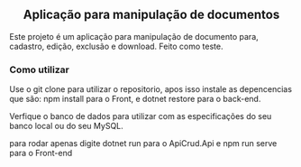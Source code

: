 <div align="center">

## Aplicação para manipulação de documentos
</div>
Este projeto é um aplicação para manipulação de documento para, cadastro, edição, exclusão e download. Feito como teste.

### Como utilizar
Use o git clone para utilizar o repositorio, apos isso instale as depencencias que são: npm install para o Front, e dotnet restore para o back-end.

Verfique o banco de dados para utilizar com as especificações do seu banco local ou do seu MySQL.


para rodar apenas digite dotnet run para o ApiCrud.Api e npm run serve para o Front-end
<!--div align="center">
  
### Tela De Login do Game
<img src="https://github.com/user-attachments/assets/fed4def1-80f1-4eba-bdf6-6fc29a4ae63e" width="600px" />

### Primeira Fase
<img src="https://github.com/user-attachments/assets/1eb1a359-f3ab-4bfa-9051-4227ef081a6b" width="600px" />

### Segunda Fase
<img src="https://github.com/user-attachments/assets/e5782b70-05e2-4aec-991c-e95b05f44fc7" width="600px" />

</div-->

